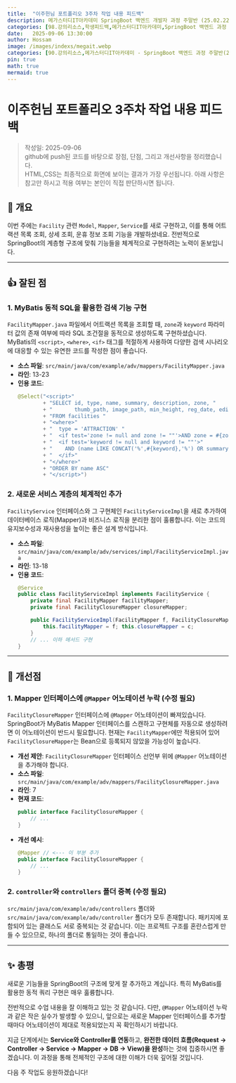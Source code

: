 ```yaml
---
title:  "이주헌님 포트폴리오 3주차 작업 내용 피드백"
description: 메가스터디IT아카데미 SpringBoot 백엔드 개발자 과정 주말반 (25.02.22 ~ 25.09.13). 이주헌님의 포트폴리오 3주차 작업 내용에 대한 피드백
categories: [98.강의리소스,학생피드백,메가스터디IT아카데미,SpringBoot 백엔드 과정 주말반(25.02.22 ~ 25.09.13)]
date:   2025-09-06 13:30:00
author: Hossam
image: /images/indexs/megait.webp
categories: [90.강의리소스,메가스터디IT아카데미 - SpringBoot 백엔드 과정 주말반(25.02.22 ~ 25.09.13)]
pin: true
math: true
mermaid: true
---
```


# 이주헌님 포트폴리오 3주차 작업 내용 피드백

> 작성일: 2025-09-06<br/>
> github에 push된 코드를 바탕으로 장점, 단점, 그리고 개선사항을 정리했습니다.<br/>
> HTML,CSS는 최종적으로 화면에 보이는 결과가 가장 우선됩니다. 아래 사항은 참고만 하시고 적용 여부는 본인이 직접 판단하시면 됩니다.

## 📌 개요

이번 주에는 `Facility` 관련 `Model`, `Mapper`, `Service`를 새로 구현하고, 이를 통해 어트랙션 목록 조회, 상세 조회, 운휴 정보 조회 기능을 개발하셨네요. 전반적으로 SpringBoot의 계층형 구조에 맞춰 기능들을 체계적으로 구현하려는 노력이 돋보입니다.

---

## 👍 잘된 점

### 1. MyBatis 동적 SQL을 활용한 검색 기능 구현

`FacilityMapper.java` 파일에서 어트랙션 목록을 조회할 때, `zone`과 `keyword` 파라미터 값의 존재 여부에 따라 SQL 조건절을 동적으로 생성하도록 구현하셨습니다. MyBatis의 `<script>`, `<where>`, `<if>` 태그를 적절하게 사용하여 다양한 검색 시나리오에 대응할 수 있는 유연한 코드를 작성한 점이 좋습니다.

- **소스 파일**: `src/main/java/com/example/adv/mappers/FacilityMapper.java`
- **라인**: 13-23
- **인용 코드**:
  ```java
  @Select("<script>"
          + "SELECT id, type, name, summary, description, zone, "
          + "       thumb_path, image_path, min_height, reg_date, edit_date "
          + "FROM facilities "
          + "<where>"
          + "  type = 'ATTRACTION' "
          + "  <if test='zone != null and zone != ""'>AND zone = #{zone}</if>"
          + "  <if test='keyword != null and keyword != ""'>"
          + "    AND (name LIKE CONCAT('%',#{keyword},'%') OR summary LIKE CONCAT('%',#{keyword},'%'))"
          + "  </if>"
          + "</where>"
          + "ORDER BY name ASC"
          + "</script>")
  ```

### 2. 새로운 서비스 계층의 체계적인 추가

`FacilityService` 인터페이스와 그 구현체인 `FacilityServiceImpl`을 새로 추가하여 데이터베이스 로직(Mapper)과 비즈니스 로직을 분리한 점이 훌륭합니다. 이는 코드의 유지보수성과 재사용성을 높이는 좋은 설계 방식입니다.

- **소스 파일**: `src/main/java/com/example/adv/services/impl/FacilityServiceImpl.java`
- **라인**: 13-18
- **인용 코드**:
  ```java
  @Service
  public class FacilityServiceImpl implements FacilityService {
      private final FacilityMapper facilityMapper;
      private final FacilityClosureMapper closureMapper;

      public FacilityServiceImpl(FacilityMapper f, FacilityClosureMapper c){
          this.facilityMapper = f; this.closureMapper = c;
      }
      // ... 이하 메서드 구현
  }
  ```

---

## 🙋 개선점

### 1. Mapper 인터페이스에 `@Mapper` 어노테이션 누락 (수정 필요)

`FacilityClosureMapper` 인터페이스에 `@Mapper` 어노테이션이 빠져있습니다. SpringBoot가 MyBatis Mapper 인터페이스를 스캔하고 구현체를 자동으로 생성하려면 이 어노테이션이 반드시 필요합니다. 현재는 `FacilityMapper`에만 적용되어 있어 `FacilityClosureMapper`는 Bean으로 등록되지 않았을 가능성이 높습니다.

- **개선 제안**: `FacilityClosureMapper` 인터페이스 선언부 위에 `@Mapper` 어노테이션을 추가해야 합니다.
- **소스 파일**: `src/main/java/com/example/adv/mappers/FacilityClosureMapper.java`
- **라인**: 7
- **현재 코드**:
  ```java
  public interface FacilityClosureMapper {
      // ...
  }
  ```
- **개선 예시**:
  ```java
  @Mapper // <--- 이 부분 추가
  public interface FacilityClosureMapper {
      // ...
  }
  ```

### 2. `controller`와 `controllers` 폴더 중복 (수정 필요)

`src/main/java/com/example/adv/controllers` 폴더와 `src/main/java/com/example/adv/controller` 폴더가 모두 존재합니다. 패키지에 포함되어 있는 클래스도 서로 중복되는 것 같습니다. 이는 프로젝트 구조를 혼란스럽게 만들 수 있으므로, 하나의 폴더로 통일하는 것이 좋습니다.

---

## ✨ 총평

새로운 기능들을 SpringBoot의 구조에 맞게 잘 추가하고 계십니다. 특히 MyBatis를 활용한 동적 쿼리 구현은 매우 훌륭합니다.

전반적으로 수업 내용을 잘 이해하고 있는 것 같습니다. 다만, `@Mapper` 어노테이션 누락과 같은 작은 실수가 발생할 수 있으니, 앞으로는 새로운 Mapper 인터페이스를 추가할 때마다 어노테이션이 제대로 적용되었는지 꼭 확인하시기 바랍니다.

지금 단계에서는 **Service와 Controller를 연동**하고, **완전한 데이터 흐름(Request → Controller → Service → Mapper → DB → View)을 완성**하는 것에 집중하시면 좋겠습니다. 이 과정을 통해 전체적인 구조에 대한 이해가 더욱 깊어질 것입니다.

다음 주 작업도 응원하겠습니다!
